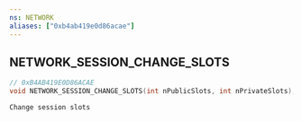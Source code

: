 ```yaml
---
ns: NETWORK
aliases: ["0xb4ab419e0d86acae"]
---
```

## NETWORK_SESSION_CHANGE_SLOTS

```c
// 0xB4AB419E0D86ACAE
void NETWORK_SESSION_CHANGE_SLOTS(int nPublicSlots, int nPrivateSlots);
```

```
Change session slots
```
